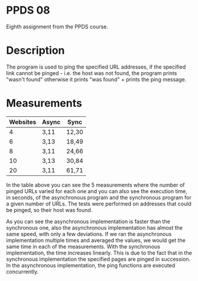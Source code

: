 # PPDS 08
Eighth assignment from the PPDS course.

# Description
The program is used to ping the specified URL addresses, if the specified link cannot be pinged - i.e. the host was not found, the program 
prints "wasn't found" otherwise it prints "was found" + prints the ping message.

# Measurements

| Websites   | Async | Sync  |
|-----|-------|-------|
| 4   | 3,11  | 12,30  |
| 6  | 3,13  | 18,49  |
| 8  | 3,11 | 24,66 |
| 10  | 3,13 | 30,84  |
| 20  | 3,11 | 61,71  |

In the table above you can see the 5 measurements where the number of pinged URLs varied for each one and you can also see the execution time, in seconds, of the asynchronous program and the synchronous program
for a given number of URLs.
The tests were performed on addresses that could be pinged, so their host was found.

As you can see the asynchronous implementation is faster than the synchronous one, also the asynchronous implementation has almost the same speed, with only a few deviations.
If we ran the asynchronous implementation multiple times and averaged the values, we would get the same time in each of the measurements. With the synchronous implementation, the time increases linearly.
This is due to the fact that in the synchronous implementation the specified pages are pinged in succession. In the asynchronous implementation, the ping functions are executed concurrently.

